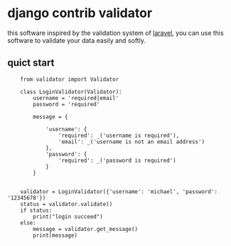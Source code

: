 # django contrib validator
this software inspired by the validation system of [laravel](https://laravel.com), 
you can use this software to validate your data easily and softly.

## quict start

```
    from validator import Validator
    
    class LoginValidator(Validator):
        username = 'required|email'
        password = 'required'
        
        message = {
            
            'username': {
                'required': _('username is required'),
                'email': _('username is not an email address')
            },
            'password': {
                'required': _('password is required')
            }
        }
        
        
    validator = LoginValidator({'username': 'michael', 'password': '12345678'})
    status = validator.validate()
    if status:
        print("login succeed")
    else:
        message = validator.get_message()
        print(message)
```